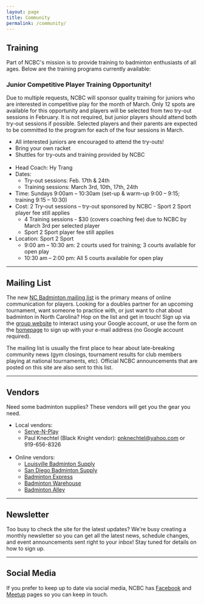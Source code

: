 ```yaml
---
layout: page
title: Community
permalink: /community/
---
```


## Training

Part of NCBC's mission is to provide training to badminton enthusiasts of all ages. Below are the training programs currently available:

### Junior Competitive Player Training Opportunity!

Due to multiple requests, NCBC will sponsor quality training for juniors who are interested in competitive play for the month of March. Only 12 spots are available for this opportunity and players will be selected from two try-out sessions in February. It is not required, but junior players should attend both try-out sessions if possible. Selected players and their parents are expected to be committed to the program for each of the four sessions in March.

- All interested juniors are encouraged to attend the try-outs!
- Bring your own racket
- Shuttles for try-outs and training provided by NCBC
<br /><br />
- Head Coach:  Hy Trang <br />
- Dates: <br />
    - Try-out sessions: Feb. 17th & 24th <br />
    - Training sessions: March 3rd, 10th, 17th, 24th <br />
- Time:  Sundays   9:00am – 10:30am (set-up & warm-up 9:00 – 9:15; training 9:15 – 10:30) <br />
- Cost:  2 Try-out sessions – try-out sponsored by NCBC - Sport 2 Sport player fee still applies <br />
    - 4 Training sessions - $30 (covers coaching fee) due to NCBC by March 3rd per selected player <br />
    - Sport 2 Sport player fee still applies <br />
- Location: Sport 2 Sport <br />
    - 9:00 am – 10:30 am: 2 courts used for training; 3 courts available for open play <br />
    - 10:30 am – 2:00 pm:  All 5 courts available for open play <br />

<hr />

## Mailing List

The new [NC Badminton mailing list](http://groups.google.com/group/ncbadminton/) is the primary means of online communication for players. Looking for a doubles partner for an upcoming tournament, want someone to practice with, or just want to chat about badminton in North Carolina? Hop on the list and get in touch! Sign up via the [group website](http://groups.google.com/group/ncbadminton/) to interact using your Google account, or use the form on the [homepage](http://ncbadminton.org) to sign up with your e-mail address (no Google account required).

The mailing list is usually the first place to hear about late-breaking community news (gym closings, tournament results for club members playing at national tournaments, etc). Official NCBC announcements that are posted on this site are also sent to this list.

<hr />

## Vendors 

Need some badminton supplies? These vendors will get you the gear you need.

- Local vendors: <br />
    - [Serve-N-Play](http://www.servenplay.com/snpecomm1/) <br />
    - Paul Knechtel (Black Knight vendor): 
<a href="&#x6d;&#x61;&#x69;&#000108;&#x74;&#x6f;&#58;&#000112;&#000110;&#107;&#000110;&#x65;&#x63;&#x68;&#000116;&#x65;&#x6c;&#x40;&#121;&#00097;&#000104;&#x6f;&#000111;&#x2e;&#00099;&#111;&#000109;?subject=&cc=&bcc=&body=" style="" class="" id="">&#000112;&#x6e;&#x6b;&#x6e;&#x65;&#99;&#000104;&#116;&#101;&#108;&#x40;&#x79;&#97;&#104;&#x6f;&#111;&#00046;&#99;&#x6f;&#x6d;</a> or 919-656-8326
<br /> <br />
- Online vendors: <br />
    - [Louisville Badminton Supply](http://www.angelfire.com/biz/lbs/current/) <br />
    - [San Diego Badminton Supply](http://www.badminton.net/cart/index.php) <br />
    - [Badminton Express](http://www.badmintonexpress.com/index.html) <br />
    - [Badminton Warehouse](http://www.badmintonwarehouse.com/) <br />
    - [Badminton Alley](http://www.badmintonalley.com/) <br />

<hr />



## Newsletter

Too busy to check the site for the latest updates? We're busy creating a monthly newsletter so you can get all the latest news, schedule changes, and event announcements sent right to your inbox! Stay tuned for details on how to sign up.

<hr />

## Social Media

If you prefer to keep up to date via social media, NCBC has [Facebook](http://www.facebook.com/pages/North-Carolina-Badminton-Club/143513899010031) and [Meetup](http://www.meetup.com/badminton-51/) pages so you can keep in touch.

